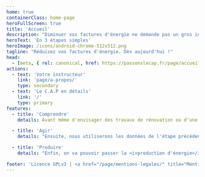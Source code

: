 ```yaml
---
home: true
containerClass: home-page
heroFullScreen: true
title: 'Accueil'
description: "Diminuer vos factures d'énergie ne demande pas un gros investissement, contrairement à ce que certaines entreprises vous vendent réellement. Avec un petit investissement progressif et la bonne connaissance du sujet, vous économiserez dès aujourd'hui. Rejoignez-nous dans cette aventure"
heroText: 'En 3 étapes simples'
heroImage: /icons/android-chrome-512x512.png
tagline: "Réduisez vos factures d'énergie. Dès aujourd'hui !"
head:
  - [meta, { rel: canonical, href: https://passonslecap.fr/page/accueil/ }]
actions:
  - text: 'Votre instructeur'
    link: 'page/a-propos/'
    type: secondary
  - text: 'Le C.A.P en détails'
    link: '/'
    type: primary
features:
  - title: 'Comprendre'
    details: Avant même d'envisager des travaux de rénovation ou d'une installation solaire, aussi bien photovoltaïque ou thermique, il faut <i>Comprendre</i> ce que vous consommez tout le long de l'année.

  - title: 'Agir'
    details: "Ensuite, nous utiliserons les données de l'étape précédente pour <i>choisir les petits investissements</i> : changer les ampoules en LED, arrêter les appareils en veille, etc."

  - title: 'Produire'
    details: "Enfin, on va pouvoir passer la <i>production d'énergie</i> selon votre consommation déjà bien optimisée. Avec moins 600 euros, on peut démarrer la production photovoltaïque et produire jusqu'à 500kWh par an ou 100 euros par an."

footer: 'Licence GPLv3 | <a href="/page/mentions-legales/" title="Mentions légales">Mentions légales</a>'
---
```

